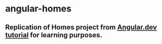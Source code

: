 # angular-homes
## Replication of Homes project from [Angular.dev tutorial](https://angular.dev/tutorials/first-app) for learning purposes. 

